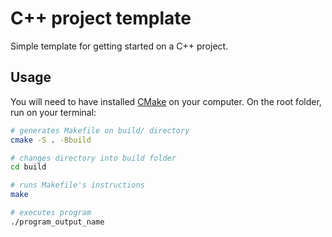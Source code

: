 # C++ project template

Simple template for getting started on a C++ project.

## Usage

You will need to have installed [CMake](https://cmake.org/) on your computer. On the root folder, run on your terminal:

```bash
# generates Makefile on build/ directory
cmake -S . -Bbuild

# changes directory into build folder
cd build

# runs Makefile's instructions
make

# executes program
./program_output_name
```

